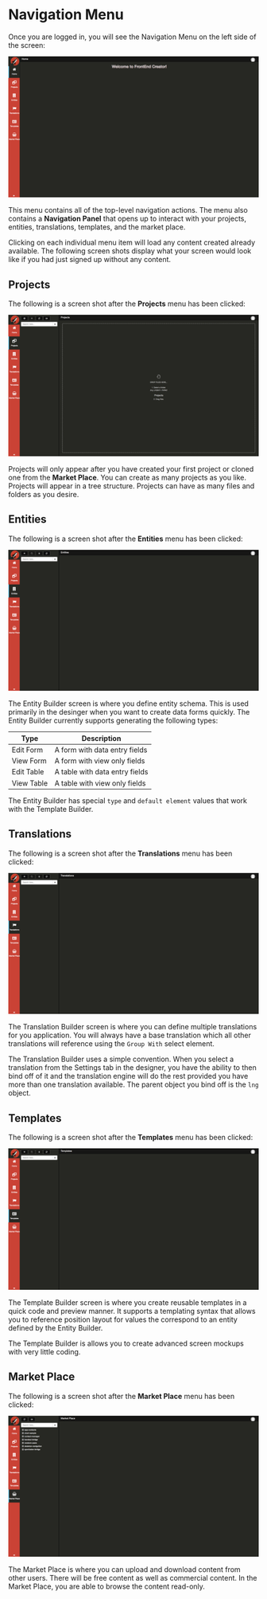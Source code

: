 # Navigation Menu

Once you are logged in, you will see the Navigation Menu on the left side of the screen:

![Home](../../assets/images/fec-home.png)

This menu contains all of the top-level navigation actions. The menu also contains a **Navigation Panel** that opens up to interact with your projects, entities, translations, templates, and the market place.

Clicking on each individual menu item will load any content created already available. The following screen shots display what your screen would look like if you had just signed up without any content.

## Projects

The following is a screen shot after the **Projects** menu has been clicked:

![Projects](../../assets/images/projects/fec-projects.png)

Projects will only appear after you have created your first project or cloned one from the **Market Place**. You can create as many projects as you like. Projects will appear in a tree structure. Projects can have as many files and folders as you desire.

## Entities

The following is a screen shot after the **Entities** menu has been clicked:

![Entities](../../assets/images/entities/fec-entities.png)

The Entity Builder screen is where you define entity schema. This is used primarily in the desinger when you want to create data forms quickly. The Entity Builder currently supports generating the following types:

Type | Description
---- | -----------
Edit Form | A form with data entry fields
View Form | A form with view only fields
Edit Table | A table with data entry fields
View Table | A table with view only fields

The Entity Builder has special `type` and `default element` values that work with the Template Builder.


## Translations

The following is a screen shot after the **Translations** menu has been clicked:

![Projects](../../assets/images/translations/fec-translations.png)

The Translation Builder screen is where you can define multiple translations for you application. You will always have a base translation which all other translations will reference using the `Group With` select element. 

The Translation Builder uses a simple convention. When you select a translation from the Settings tab in the designer, you have the ability to then bind off of it and the translation engine will do the rest provided you have more than one translation available. The parent object you bind off is the `lng` object.


## Templates

The following is a screen shot after the **Templates** menu has been clicked:

![Projects](../../assets/images/templates/fec-templates.png)

The Template Builder screen is where you create reusable templates in a quick code and preview manner. It supports a templating syntax that allows you to reference position layout for values the correspond to an entity defined by the Entity Builder. 

The Template Builder is allows you to create advanced screen mockups with very little coding.

## Market Place

The following is a screen shot after the **Market Place** menu has been clicked:

![Projects](../../assets/images/market-place/fec-market-place.png)

The Market Place is where you can upload and download content from other users. There will be free content as well as commercial content. In the Market Place, you are able to browse the content read-only. 







<!-- This menu can be partially collapsed, or fully collapsed by clicking on the hamburger button ![Home](../../assets/images/button-hamburger.png) once, or twice respectively. You can also use the keyboard mnemonic `Cmd|Ctrl + F1` to toggle through each width.

The navigation menu is broken up into two sections. The upper section consists of tools to help you with building your web applications. The lower section is below the `Manage Projects` tool. This section is dynamic based on the projects you have created using the `Manage Projects` tool.

## Navigation Menu Contents

The screens that have vertical sliders allow you to click on them to toggle open or closed states. You can also use the keyboard mnemonic `Cmd|Ctrl + F2` or  `Cmd|Ctrl + F3` for the left and right panes respectively.

#### Styles
The Styles screen is where you are presented with an editor and a list of existing styles for your project. You can perform all actions necessary for managing styles. You author styles using standard CSS syntax.

#### Scripts
The Scripts screen is where you are presented with an editor and a list of existing scripts for your project. You can perform all actions necessary for managing screens. You author scripts using ES6 class syntax.

#### Navigation Builder
The Navigation Builder screen is where you defines routes for your application. It is typically one of the final steps in building your application. The routes you define are standard Aurelia routes. The navigation builder allows you to define a hierarchy with your routes so that you can also use the routes as a menu.

You also have the ability to have labels and placeholder just like the Navigation Menu itself and the dynamic projects.

Finally, it from the Navigation Builder that you are able to `export` your application for self-hosting.

#### Translation Builder
The Translation Builder screen is where you can define multiple translations for you application. You will always have a base translation which all other translations will reference using the `Group With` select element. 

The Translation Builder uses a simple convention. When you select a translation from the Settings tab in the designer, you have the ability to then bind off of it and the translation engine will do the rest provided you have more than one translation available. The parent object you bind off is the `lng` object.

#### Entity Builder
The Entity Builder screen is where you define entity schema. This is used primarily in the desinger when you want to create data forms quickly. The Entity Builder currently supports generating the following types:

Type | Description
---- | -----------
Edit Form | A form with data entry fields
View Form | A form with view only fields
Edit Table | A table with data entry fields
View Table | A table with view only fields

The Entity Builder has special `type` and `default element` values that work with the Template Builder.

#### Template Builder
The Template Builder screen is where you create reusable templates in a quick code and preview manner. It supports a templating syntax that allows you to reference position layout for values the correspond to an entity defined by the Entity Builder. 

The Template Builder is allows you to create advanced screen mockups with very little coding.

#### Market Place
The Market Place screen is where you can upload and download content from other users. It is meant as a place for learning and sharing.

#### Manage Projects
The Manage Projects screen is where you go to create, edit, and delete existing projects.

#### Projects (by name)
These projects will only appear after you have created your first project. You can create as many projects as you like. It is from the individual projects that you are able to lauch a sub-menu showing all of the screens pertaining to that project. In the sub-menu, you can create, edit, and delete existing screens.

 -->